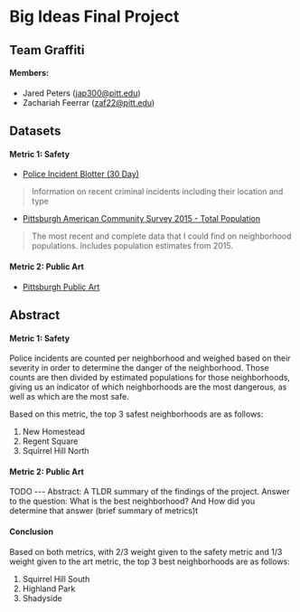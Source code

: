 # Big Ideas Final Project
## Team Graffiti
#### Members:
- Jared Peters (jap300@pitt.edu)
- Zachariah Feerrar (zaf22@pitt.edu)

## Datasets
#### Metric 1: Safety
- [Police Incident Blotter (30 Day)](https://data.wprdc.org/dataset/police-incident-blotter)
> Information on recent criminal incidents including their location and type
- [Pittsburgh American Community Survey 2015 - Total Population](https://data.wprdc.org/dataset/pittsburgh-american-community-survey-2015-miscellaneous-data/resource/82f29015-6905-4b1c-8300-afe9bb2231b3)
> The most recent and complete data that I could find on neighborhood populations. 
> Includes population estimates from 2015.
#### Metric 2: Public Art
- [Pittsburgh Public Art](https://data.wprdc.org/dataset/city-of-pittsburgh-public-art)

## Abstract
#### Metric 1: Safety
Police incidents are counted per neighborhood and weighed based on their severity in order to determine the danger of the neighborhood.
Those counts are then divided by estimated populations for those neighborhoods, giving us an indicator of which neighborhoods are the most dangerous, as well as which are the most safe.

Based on this metric, the top 3 safest neighborhoods are as follows:
1. New Homestead
2. Regent Square
3. Squirrel Hill North

#### Metric 2: Public Art

 TODO --- Abstract: A TLDR summary of the findings of the project. Answer to the question: What is the best neighborhood? And How did you determine that answer (brief summary of metrics)t
 
 #### Conclusion
 Based on both metrics, with 2/3 weight given to the safety metric and 1/3 weight given to the art metric, the top 3 best neighborhoods are as follows:
1. Squirrel Hill South
2. Highland Park
3. Shadyside
